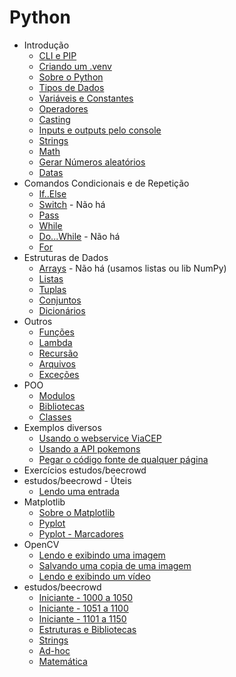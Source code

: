 # Python

- Introdução
    - [CLI e PIP](estudos/linha-comando.md)
    - [Criando um .venv](estudos/venv.md)
    - [Sobre o Python](estudos/about.md)
    - [Tipos de Dados](estudos/tipos.md)
    - [Variáveis e Constantes](estudos/variaveis-constantes.md)
    - [Operadores](estudos/operadores.md)
    - [Casting](estudos/casting.md)
    - [Inputs e outputs pelo console](estudos/input-output.md)
    - [Strings](estudos/strings.md)
    - [Math](estudos/math.md)
    - [Gerar Números aleatórios](estudos/aleatorios.md)
    - [Datas](estudos/datas.md)
- Comandos Condicionais e de Repetição
    - [If..Else](estudos/if-else.md)
    - [Switch](estudos/#) - Não há
    - [Pass](estudos/pass.md)
    - [While](estudos/while.md)
    - [Do...While](estudos/#) - Não há
    - [For](estudos/for.md)
- Estruturas de Dados
    - [Arrays](estudos/#) - Não há (usamos listas ou lib NumPy)
    - [Listas](estudos/listas.md)
    - [Tuplas](estudos/tuplas.md)
    - [Conjuntos](estudos/conjuntos.md)
    - [Dicionários](estudos/dicionarios.md)
- Outros
    - [Funções](estudos/funcoes.md)
    - [Lambda](estudos/lambda.md)
    - [Recursão](estudos/recursao.md)
    - [Arquivos](estudos/arquivos.md)
    - [Exceções](estudos/excecoes.md)
- POO
    - [Modulos](estudos/modulos.md)
    - [Bibliotecas](estudos/bibliotecas.md)
    - [Classes](estudos/classes.md)
- Exemplos diversos
    - [Usando o webservice ViaCEP](estudos/ex-viacep.md)
    - [Usando a API pokemons](estudos/ex-pokemon.md)
    - [Pegar o código fonte de qualquer página](estudos/ex-source-code.md)
- Exercícios estudos/beecrowd
- estudos/beecrowd - Úteis
    - [Lendo uma entrada](estudos/beecrowd/lendo-entradas.md)
- Matplotlib
    - [Sobre o Matplotlib](estudos/matplotlib/about.md)
    - [Pyplot](estudos/matplotlib/pyplot.md)
    - [Pyplot - Marcadores](estudos/matplotlib/pyplot-marcadores.md)
- OpenCV
    - [Lendo e exibindo uma imagem](estudos/opencv/lendo-exibindo-imagem.md)
    - [Salvando uma copia de uma imagem](estudos/opencv/salvando-copia-imagem.md)
    - [Lendo e exibindo um vídeo](estudos/opencv/lendo-exibindo-video.md)    
- estudos/beecrowd
    - [Iniciante - 1000 a 1050](estudos/beecrowd/iniciante-1000-1050.md)
    - [Iniciante - 1051 a 1100](estudos/beecrowd/iniciante-1051-1100.md)
    - [Iniciante - 1101 a 1150](estudos/beecrowd/iniciante-1101-1150.md)
    - [Estruturas e Bibliotecas](estudos/beecrowd/estruturas-e-bibliotecas.md)
    - [Strings](estudos/beecrowd/strings.md)
    - [Ad-hoc](estudos/beecrowd/adhoc.md)
    - [Matemática](estudos/beecrowd/matematica.md)    